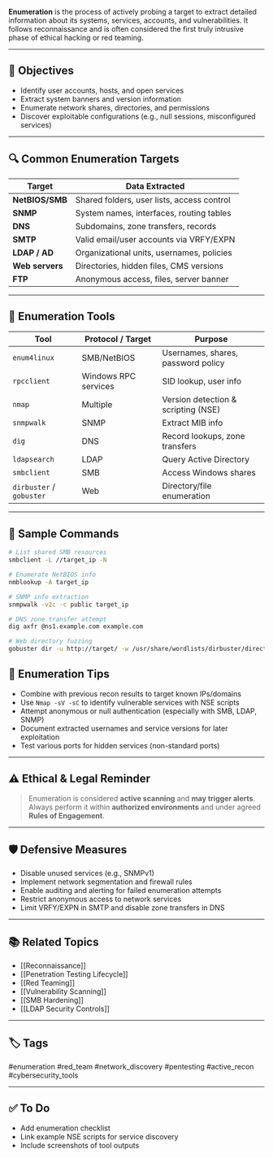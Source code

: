 **Enumeration** is the process of actively probing a target to extract detailed information about its systems, services, accounts, and vulnerabilities. It follows reconnaissance and is often considered the first truly intrusive phase of ethical hacking or red teaming.

---

## 🎯 Objectives

- Identify user accounts, hosts, and open services  
- Extract system banners and version information  
- Enumerate network shares, directories, and permissions  
- Discover exploitable configurations (e.g., null sessions, misconfigured services)

---

## 🔍 Common Enumeration Targets

| Target             | Data Extracted                             |
|--------------------|---------------------------------------------|
| **NetBIOS/SMB**     | Shared folders, user lists, access control |
| **SNMP**            | System names, interfaces, routing tables   |
| **DNS**             | Subdomains, zone transfers, records        |
| **SMTP**            | Valid email/user accounts via VRFY/EXPN    |
| **LDAP / AD**       | Organizational units, usernames, policies  |
| **Web servers**     | Directories, hidden files, CMS versions    |
| **FTP**             | Anonymous access, files, server banner     |

---

## 🧰 Enumeration Tools

| Tool         | Protocol / Target      | Purpose                            |
|--------------|------------------------|------------------------------------|
| `enum4linux` | SMB/NetBIOS            | Usernames, shares, password policy |
| `rpcclient`  | Windows RPC services   | SID lookup, user info              |
| `nmap`       | Multiple               | Version detection & scripting (NSE)|
| `snmpwalk`   | SNMP                   | Extract MIB info                   |
| `dig`        | DNS                    | Record lookups, zone transfers     |
| `ldapsearch` | LDAP                   | Query Active Directory             |
| `smbclient`  | SMB                    | Access Windows shares              |
| `dirbuster` / `gobuster` | Web | Directory/file enumeration          |

---

## 🧪 Sample Commands

```bash
# List shared SMB resources
smbclient -L //target_ip -N

# Enumerate NetBIOS info
nmblookup -A target_ip

# SNMP info extraction
snmpwalk -v2c -c public target_ip

# DNS zone transfer attempt
dig axfr @ns1.example.com example.com

# Web directory fuzzing
gobuster dir -u http://target/ -w /usr/share/wordlists/dirbuster/directory-list.txt
```

## 🧠 Enumeration Tips

- Combine with previous recon results to target known IPs/domains
- Use `Nmap -sV -sC` to identify vulnerable services with NSE scripts
- Attempt anonymous or null authentication (especially with SMB, LDAP, SNMP)
- Document extracted usernames and service versions for later exploitation
- Test various ports for hidden services (non-standard ports)

---

## ⚠️ Ethical & Legal Reminder

> Enumeration is considered **active scanning** and **may trigger alerts**. Always perform it within **authorized environments** and under agreed **Rules of Engagement**.

---

## 🛡️ Defensive Measures

- Disable unused services (e.g., SNMPv1)
- Implement network segmentation and firewall rules
- Enable auditing and alerting for failed enumeration attempts
- Restrict anonymous access to network services
- Limit VRFY/EXPN in SMTP and disable zone transfers in DNS

---

## 📚 Related Topics

- [[Reconnaissance]]
- [[Penetration Testing Lifecycle]]
- [[Red Teaming]]
- [[Vulnerability Scanning]]
- [[SMB Hardening]]
- [[LDAP Security Controls]]

---

## 🏷 Tags

#enumeration #red_team #network_discovery #pentesting #active_recon #cybersecurity_tools

---

## ✅ To Do

-  Add enumeration checklist
-  Link example NSE scripts for service discovery
-  Include screenshots of tool outputs